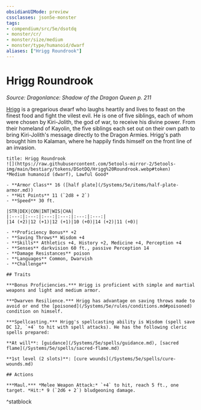 ```yaml
---
obsidianUIMode: preview
cssclasses: json5e-monster
tags:
- compendium/src/5e/dsotdq
- monster/cr/
- monster/size/medium
- monster/type/humanoid/dwarf
aliases: ["Hrigg Roundrook"]
---
```

# Hrigg Roundrook
*Source: Dragonlance: Shadow of the Dragon Queen p. 211*  

[Hrigg](/Systems/5e/bestiary/npc/hrigg-roundrook-dsotdq.md) is a gregarious dwarf who laughs heartily and lives to feast on the finest food and fight the vilest evil. He is one of five siblings, each of whom were chosen by Kiri-Jolith, the god of war, to receive his divine power. From their homeland of Kayolin, the five siblings each set out on their own path to bring Kiri-Jolith's message directly to the Dragon Armies. Hrigg's path brought him to Kalaman, where he happily finds himself on the front line of an invasion.

```ad-statblock
title: Hrigg Roundrook
![](https://raw.githubusercontent.com/5etools-mirror-2/5etools-img/main/bestiary/tokens/DSotDQ/Hrigg%20Roundrook.webp#token)
*Medium humanoid (dwarf), Lawful Good*

- **Armor Class** 16 ([half plate](/Systems/5e/items/half-plate-armor.md))
- **Hit Points** 11 (`2d8 + 2`)
- **Speed** 30 ft.

|STR|DEX|CON|INT|WIS|CHA|
|:---:|:---:|:---:|:---:|:---:|:---:|
|14 (+2)|12 (+1)|12 (+1)|10 (+0)|14 (+2)|11 (+0)|

- **Proficiency Bonus** +2
- **Saving Throws** Wisdom +4
- **Skills** Athletics +4, History +2, Medicine +4, Perception +4
- **Senses** darkvision 60 ft., passive Perception 14
- **Damage Resistances** poison
- **Languages** Common, Dwarvish
- **Challenge** 

## Traits

***Bonus Proficiencies.*** Hrigg is proficient with simple and martial weapons and light and medium armor.

***Dwarven Resilience.*** Hrigg has advantage on saving throws made to avoid or end the [poisoned](/Systems/5e/rules/conditions.md#poisoned) condition on himself.

***Spellcasting.*** Hrigg's spellcasting ability is Wisdom (spell save DC 12, `+4` to hit with spell attacks). He has the following cleric spells prepared:

**At will**: [guidance](/Systems/5e/spells/guidance.md), [sacred flame](/Systems/5e/spells/sacred-flame.md)

**1st level (2 slots)**: [cure wounds](/Systems/5e/spells/cure-wounds.md)

## Actions

***Maul.*** *Melee Weapon Attack:* `+4` to hit, reach 5 ft., one target. *Hit:* 9 (`2d6 + 2`) bludgeoning damage.
```
^statblock